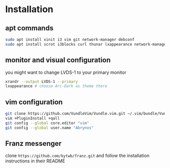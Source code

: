 # Installation
## apt commands
```bash
sudo apt install xinit i3 vim git network-manager debconf
sudo apt install scrot i3blocks curl thunar lxappearance network-manager-gnome inkscape lm-sensors numlockx arc-theme imagemagick fonts-font-awesome rofi compton feh gnome-terminal chromium acpi gtk2-engines-pixbuf x11-xserver-utils vifm alsa-utils volumeicon-alsa neofetch --no-install-recommends
```
## monitor and visual configuration
you might want to change LVDS-1 to your primary monitor
```bash
xrandr --output LVDS-1 --primary
lxappearance # choose Arc-Dark as theme there
```
## vim configuration
```bash
git clone https://github.com/VundleVim/Vundle.vim.git ~/.vim/bundle/Vundle.vim
vim +PluginInstall +qall
git config --global core.editor "vim"
git config --global user.name "Abrynos"
```
## Franz messenger
clone `https://github.com/kytwb/franz.git` and follow the installation instructions in their README

